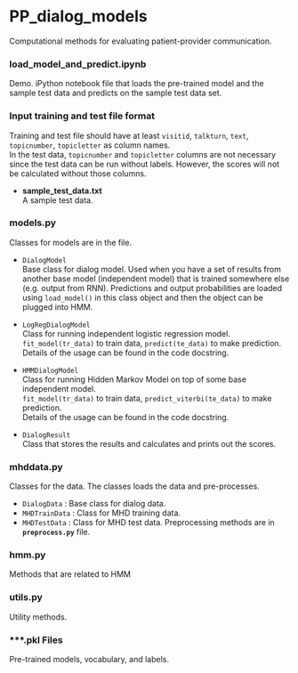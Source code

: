 # PP_dialog_models
Computational methods for evaluating patient-provider communication.

### load_model_and_predict.ipynb
Demo.
  iPython notebook file that loads the pre-trained model and the sample test data
  and predicts on the sample test data set.
  
### Input training and test file format 
Training and test file should have at least `visitid`, `talkturn`, 
`text`, `topicnumber`, `topicletter` as column names. <br>
In the test data, `topicnumber` and `topicletter` columns are not necessary 
since the test data can be run without labels. 
However, the scores will not be calculated without those columns.
  
- **sample_test_data.txt** <br>
A sample test data.
  
  
### models.py
Classes for models are in the file.
- `DialogModel` <br>
Base class for dialog model. Used when you have a set of results from another 
base model (independent model) that is trained somewhere else (e.g. output from RNN). 
Predictions and output probabilities are loaded using `load_model()` in this class object
 and then the object can be plugged into HMM. 

- `LogRegDialogModel` <br>
Class for running independent logistic regression model. <br>
`fit_model(tr_data)` to train data, `predict(te_data)` to make prediction.<br>
Details of the usage can be found in the code docstring.

- `HMMDialogModel` <br>
Class for running Hidden Markov Model on top of some base independent model. <br>
`fit_model(tr_data)` to train data, `predict_viterbi(te_data)` to make prediction.<br>
Details of the usage can be found in the code docstring.
 
- `DialogResult` <br>
Class that stores the results and calculates and prints out the scores.


### mhddata.py
Classes for the data. The classes loads the data and pre-processes. 
- `DialogData` : Base class for dialog data.
- `MHDTrainData` : Class for MHD training data. 
- `MHDTestData` : Class for MHD test data. 
Preprocessing methods are in **`preprocess.py`** file.
 
 
### hmm.py
Methods that are related to HMM


### utils.py 
Utility methods.


### ***.pkl Files
  Pre-trained models, vocabulary, and labels.